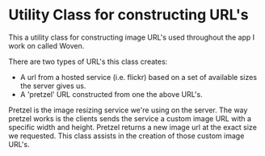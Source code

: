 Utility Class  for constructing URL's
============

 This a utility class for constructing image URL's used throughout the app I work on called Woven.

 There are two types of URL's this class creates:

 -  A url from a hosted service (i.e. flickr) based on a set of available sizes the server gives us.
 - A 'pretzel' URL constructed from one the above URL's. 

Pretzel is the image resizing service we're using on the server.  The way pretzel works is the clients sends the service a custom image URL with a specific width and height. Pretzel returns a new image url at the exact size we requested. This class assists in the creation of those custom image URL's.
